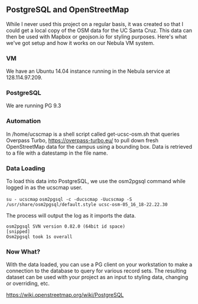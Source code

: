 ## PostgreSQL and OpenStreetMap

While I never used this project on a regular basis, it was created so that I could get a local copy of the OSM data for the UC Santa Cruz. This data can then be used with Mapbox or geojson.io for styling purposes.
Here's what we've got setup and how it works on our Nebula VM system.

### VM
We have an Ubuntu 14.04 instance running in the Nebula service at 128.114.97.209. 

### PostgreSQL
We are running PG 9.3

### Automation
In /home/ucscmap is a shell script called get-ucsc-osm.sh that queries Overpass Turbo, https://overpass-turbo.eu/ to pull down fresh OpenStreetMap data for the campus using a bounding box. 
Data is retrieved to a file with a datestamp in the file name.

### Data Loading
To load this data into PostgreSQL, we use the osm2pgsql command while logged in as the ucscmap user.

```su - ucscmap```
```osm2pgsql -c -ducscmap -Uucscmap -S /usr/share/osm2pgsql/default.style ucsc-osm-05_16_18-22.22.30```

The process will output the log as it imports the data.

```
osm2pgsql SVN version 0.82.0 (64bit id space)
[snipped]
Osm2pgsql took 1s overall
```

### Now What?
With the data loaded, you can use a PG client on your workstation to make a connection to the database to query for various record sets. The resulting dataset can be used with your project as an input to styling data, changing or overriding, etc.

https://wiki.openstreetmap.org/wiki/PostgreSQL

